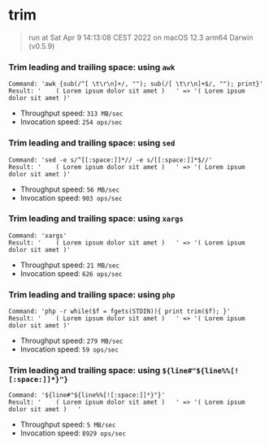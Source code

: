 # trim
 
> run at Sat Apr  9 14:13:08 CEST 2022 on macOS 12.3 arm64 Darwin (v0.5.9)
 
### Trim leading and trailing space: using `awk`
```
Command: 'awk {sub(/^[ \t\r\n]+/, ""); sub(/[ \t\r\n]+$/, ""); print}'
Result: '    ( Lorem ipsum dolor sit amet )   ' => '( Lorem ipsum dolor sit amet )'
```
* Throughput speed: `313 MB/sec`
* Invocation speed: `254 ops/sec`

### Trim leading and trailing space: using `sed`
```
Command: 'sed -e s/^[[:space:]]*// -e s/[[:space:]]*$//'
Result: '    ( Lorem ipsum dolor sit amet )   ' => '( Lorem ipsum dolor sit amet )'
```
* Throughput speed: `56 MB/sec`
* Invocation speed: `903 ops/sec`

### Trim leading and trailing space: using `xargs`
```
Command: 'xargs'
Result: '    ( Lorem ipsum dolor sit amet )   ' => '( Lorem ipsum dolor sit amet )'
```
* Throughput speed: `21 MB/sec`
* Invocation speed: `626 ops/sec`

### Trim leading and trailing space: using `php`
```
Command: 'php -r while($f = fgets(STDIN)){ print trim($f); }'
Result: '    ( Lorem ipsum dolor sit amet )   ' => '( Lorem ipsum dolor sit amet )'
```
* Throughput speed: `279 MB/sec`
* Invocation speed: `59 ops/sec`

### Trim leading and trailing space: using `${line#"${line%%[![:space:]]*}"}`
```
Command: '${line#"${line%%[![:space:]]*}"}'
Result: '    ( Lorem ipsum dolor sit amet )   ' => '( Lorem ipsum dolor sit amet )   '
```
* Throughput speed: `5 MB/sec`
* Invocation speed: `8929 ops/sec`

